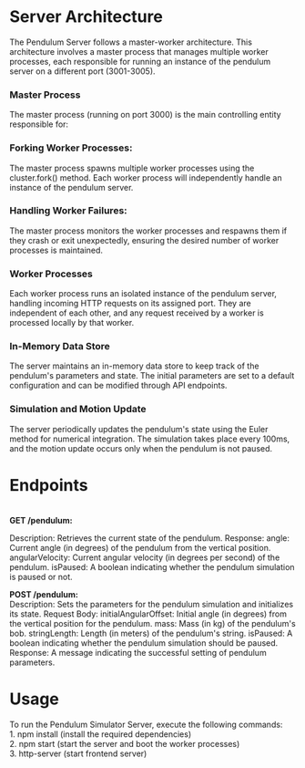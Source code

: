 <h1>Server Architecture</h1>
The Pendulum Server follows a master-worker architecture. This architecture involves a master process that manages multiple worker processes, each responsible for running an instance of the pendulum server on a different port (3001-3005).
<br>
<h3>Master Process</h3>
The master process (running on port 3000) is the main controlling entity responsible for:

<h3>Forking Worker Processes:</h3> The master process spawns multiple worker processes using the cluster.fork() method. Each worker process will independently handle an instance of the pendulum server.

<h3>Handling Worker Failures:</h3> The master process monitors the worker processes and respawns them if they crash or exit unexpectedly, ensuring the desired number of worker processes is maintained.

<h3>Worker Processes</h3>
Each worker process runs an isolated instance of the pendulum server, handling incoming HTTP requests on its assigned port. They are independent of each other, and any request received by a worker is processed locally by that worker.

<h3>In-Memory Data Store</h3>
The server maintains an in-memory data store to keep track of the pendulum's parameters and state. The initial parameters are set to a default configuration and can be modified through API endpoints.

<h3>Simulation and Motion Update</h3>
The server periodically updates the pendulum's state using the Euler method for numerical integration. The simulation takes place every 100ms, and the motion update occurs only when the pendulum is not paused.

<h1>Endpoints</h1>
<br>
<strong>GET /pendulum:</strong>

Description: Retrieves the current state of the pendulum.
Response:
angle: Current angle (in degrees) of the pendulum from the vertical position.
angularVelocity: Current angular velocity (in degrees per second) of the pendulum.
isPaused: A boolean indicating whether the pendulum simulation is paused or not.

<strong>POST /pendulum:</strong> 
<br>
Description: Sets the parameters for the pendulum simulation and initializes its state.
Request Body:
initialAngularOffset: Initial angle (in degrees) from the vertical position for the pendulum.
mass: Mass (in kg) of the pendulum's bob.
stringLength: Length (in meters) of the pendulum's string.
isPaused: A boolean indicating whether the pendulum simulation should be paused.
Response: A message indicating the successful setting of pendulum parameters.

<h1>Usage</h1>
To run the Pendulum Simulator Server, execute the following commands:<br>
1. npm install (install the required dependencies)<br>
2. npm start (start the server and boot the worker processes)<br>
3. http-server (start frontend server)